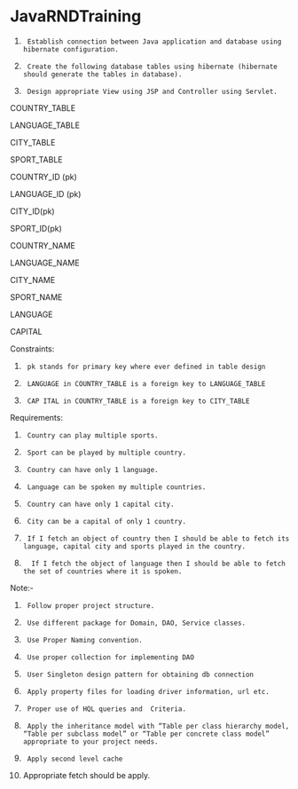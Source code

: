 # JavaRNDTraining

1.      Establish connection between Java application and database using hibernate configuration.

2.      Create the following database tables using hibernate (hibernate should generate the tables in database).

3.      Design appropriate View using JSP and Controller using Servlet.

 

COUNTRY_TABLE

LANGUAGE_TABLE

CITY_TABLE

SPORT_TABLE

COUNTRY_ID (pk)

LANGUAGE_ID (pk)

CITY_ID(pk)

SPORT_ID(pk)

COUNTRY_NAME

LANGUAGE_NAME

CITY_NAME

SPORT_NAME

LANGUAGE

CAPITAL

 

 Constraints:

1.      pk stands for primary key where ever defined in table design

2.      LANGUAGE in COUNTRY_TABLE is a foreign key to LANGUAGE_TABLE

3.      CAP ITAL in COUNTRY_TABLE is a foreign key to CITY_TABLE

 

Requirements:

1.      Country can play multiple sports.

2.      Sport can be played by multiple country.

3.      Country can have only 1 language.

4.      Language can be spoken my multiple countries.

5.      Country can have only 1 capital city.

6.      City can be a capital of only 1 country.

7.      If I fetch an object of country then I should be able to fetch its language, capital city and sports played in the country.

8.       If I fetch the object of language then I should be able to fetch the set of countries where it is spoken.

 

Note:-

 

1.      Follow proper project structure.

2.      Use different package for Domain, DAO, Service classes.

3.      Use Proper Naming convention.

4.      Use proper collection for implementing DAO

5.      User Singleton design pattern for obtaining db connection

6.      Apply property files for loading driver information, url etc.

7.      Proper use of HQL queries and  Criteria.

8.      Apply the inheritance model with “Table per class hierarchy model, “Table per subclass model” or “Table per concrete class model” appropriate to your project needs.

9.      Apply second level cache

10.  Appropriate fetch should be apply.